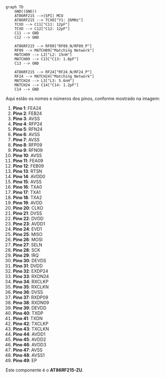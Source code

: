 ```mermaid
graph TD
    GND((GND))
    AT86RF215 -->|SPI| MCU
    AT86RF215 --> TCXO["Y1: 26MHz"]
    TCXO --> C11["C11: 12pF"]
    TCXO --> C12["C12: 12pF"]
    C11 --> GND
    C12 --> GND

    AT86RF215 --> RF09["RF09_N/RF09_P"]
    RF09 --> MATCH09["Matching Network"]
    MATCH09 --> L2["L2: 15nH"]
    MATCH09 --> C13["C13: 1.8pF"]
    C13 --> GND

    AT86RF215 --> RF24["RF24_N/RF24_P"]
    RF24 --> MATCH24["Matching Network"]
    MATCH24 --> L3["L3: 5.6nH"]
    MATCH24 --> C14["C14: 1.2pF"]
    C14 --> GND
```
Aqui estão os nomes e números dos pinos, conforme mostrado na imagem:

1. **Pino 1**: FEA24
2. **Pino 2**: FEB24
3. **Pino 3**: AVSS
4. **Pino 4**: RFP24
5. **Pino 5**: RFN24
6. **Pino 6**: AVSS
7. **Pino 7**: AVSS
8. **Pino 8**: RFP09
9. **Pino 9**: RFN09
10. **Pino 10**: AVSS
11. **Pino 11**: FEA09
12. **Pino 12**: FEB09
13. **Pino 13**: RTSN
14. **Pino 14**: AVDD0
15. **Pino 15**: AVSS
16. **Pino 16**: TXA0
17. **Pino 17**: TXA1
18. **Pino 18**: TXA2
19. **Pino 19**: AVDD
20. **Pino 20**: CLKO
21. **Pino 21**: DVSS
22. **Pino 22**: DVDD
23. **Pino 23**: AVDD1
24. **Pino 24**: EVD1
25. **Pino 25**: MISO
26. **Pino 26**: MOSI
27. **Pino 27**: SELN
28. **Pino 28**: SCK
29. **Pino 29**: IRQ
30. **Pino 30**: DEVDS
31. **Pino 31**: DVDD
32. **Pino 32**: EXDP24
33. **Pino 33**: RXDN24
34. **Pino 34**: RXCLKP
35. **Pino 35**: RXCLKN
36. **Pino 36**: DVSS
37. **Pino 37**: RXDP09
38. **Pino 38**: RXDN09
39. **Pino 39**: DEVDD
40. **Pino 40**: TXDP
41. **Pino 41**: TXDN
42. **Pino 42**: TXCLKP
43. **Pino 43**: TXCLKN
44. **Pino 44**: AVDD1
45. **Pino 45**: AVDD2
46. **Pino 46**: AVDD3
47. **Pino 47**: AVSS
48. **Pino 48**: AVSS1
49. **Pino 49**: EP

Este componente é o **AT86RF215-ZU**.
